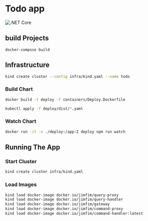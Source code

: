 # Todo app

![.NET Core](https://github.com/jimfim/ZeroMq.Todo/workflows/.NET%20Core/badge.svg)

## build Projects

`
docker-compose build
`

## Infrastructure

``` bash
kind create cluster --config infra/kind.yaml --name todo
```

### Build Chart

```bash
docker build -t deploy -f containers/Deploy.Dockerfile
```

```bash
kubectl apply -f deploy/dist/*.yaml
```

### Watch Chart

```bash
docker run -it -v ./deploy:/app:Z deploy npm run watch
```

## Running The App

### Start Cluster

```bash
kind create cluster infra/kind.yaml
```

### Load Images

```bash
kind load docker-image docker.io/jimfim/query-proxy
kind load docker-image docker.io/jimfim/query-handler
kind load docker-image docker.io/jimfim/gateway
kind load docker-image docker.io/jimfim/command-proxy
kind load docker-image docker.io/jimfim/command-handler:latest
```

